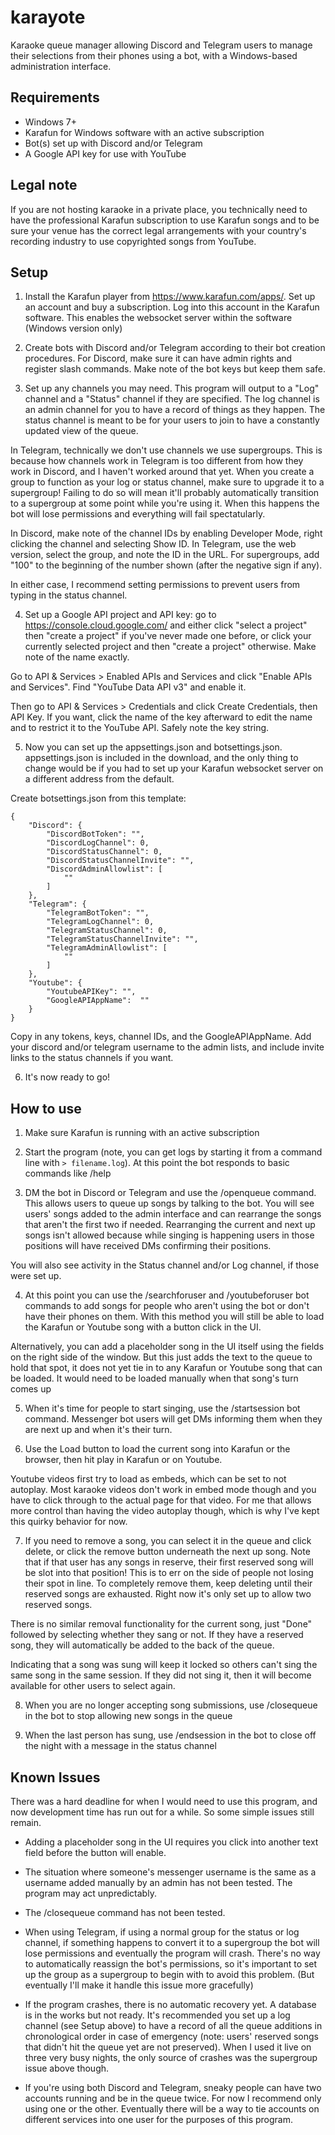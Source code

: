 # karayote
Karaoke queue manager allowing Discord and Telegram users to manage their selections from their phones using a bot, with a Windows-based administration interface.


## Requirements
* Windows 7+
* Karafun for Windows software with an active subscription
* Bot(s) set up with Discord and/or Telegram
* A Google API key for use with YouTube


## Legal note
If you are not hosting karaoke in a private place, you technically need to have the professional Karafun subscription to use Karafun songs and to be sure your venue has the correct legal arrangements with your country's recording industry to use copyrighted songs from YouTube.


## Setup
1. Install the Karafun player from https://www.karafun.com/apps/. Set up an account and buy a subscription. Log into this account in the Karafun software. This enables the websocket server within the software (Windows version only)

2. Create bots with Discord and/or Telegram according to their bot creation procedures. For Discord, make sure it can have admin rights and register slash commands. Make note of the bot keys but keep them safe.

3. Set up any channels you may need. This program will output to a "Log" channel and a "Status" channel if they are specified. The log channel is an admin channel for you to have a record of things as they happen. The status channel is meant to be for your users to join to have a constantly updated view of the queue.

In Telegram, technically we don't use channels we use supergroups. This is because how channels work in Telegram is too different from how they work in Discord, and I haven't worked around that yet. When you create a group to function as your log or status channel, make sure to upgrade it to a supergroup! Failing to do so will mean it'll probably automatically transition to a supergroup at some point while you're using it. When this happens the bot will lose permissions and everything will fail spectatularly.

In Discord, make note of the channel IDs by enabling Developer Mode, right clicking the channel and selecting Show ID. In Telegram, use the web version, select the group, and note the ID in the URL. For supergroups, add "100" to the beginning of the number shown (after the negative sign if any). 

In either case, I recommend setting permissions to prevent users from typing in the status channel.

4. Set up a Google API project and API key: go to https://console.cloud.google.com/ and either click "select a project" then "create a project" if you've never made one before, or click your currently selected project and then "create a project" otherwise. Make note of the name exactly.

Go to API & Services > Enabled APIs and Services and click "Enable APIs and Services". Find "YouTube Data API v3" and enable it.

Then go to API & Services > Credentials and click Create Credentials, then API Key. If you want, click the name of the key afterward to edit the name and to restrict it to the YouTube API. Safely note the key string.

5. Now you can set up the appsettings.json and botsettings.json. appsettings.json is included in the download, and the only thing to change would be if you had to set up your Karafun websocket server on a different address from the default. 

Create botsettings.json from this template:
```
{
    "Discord": {
        "DiscordBotToken": "",
        "DiscordLogChannel": 0,
        "DiscordStatusChannel": 0,
        "DiscordStatusChannelInvite": "",
        "DiscordAdminAllowlist": [
            ""
        ]
    },
    "Telegram": {
        "TelegramBotToken": "",
        "TelegramLogChannel": 0,
        "TelegramStatusChannel": 0,
        "TelegramStatusChannelInvite": "",
        "TelegramAdminAllowlist": [
            ""
        ]
    },
    "Youtube": {
        "YoutubeAPIKey": "",
        "GoogleAPIAppName":  ""
    }        
}

```
Copy in any tokens, keys, channel IDs, and the GoogleAPIAppName. Add your discord and/or telegram username to the admin lists, and include invite links to the status channels if you want. 

6. It's now ready to go!


## How to use
1. Make sure Karafun is running with an active subscription

2. Start the program (note, you can get logs by starting it from a command line with `> filename.log`). At this point the bot responds to basic commands like /help

3. DM the bot in Discord or Telegram and use the /openqueue command. This allows users to queue up songs by talking to the bot. You will see users' songs added to the admin interface and can rearrange the songs that aren't the first two if needed. Rearranging the current and next up songs isn't allowed because while singing is happening users in those positions will have received DMs confirming their positions.

You will also see activity in the Status channel and/or Log channel, if those were set up.

4. At this point you can use the /searchforuser and /youtubeforuser bot commands to add songs for people who aren't using the bot or don't have their phones on them. With this method you will still be able to load the Karafun or Youtube song with a button click in the UI. 

Alternatively, you can add a placeholder song in the UI itself using the fields on the right side of the window. But this just adds the text to the queue to hold that spot, it does not yet tie in to any Karafun or Youtube song that can be loaded. It would need to be loaded manually when that song's turn comes up

5. When it's time for people to start singing, use the /startsession bot command. Messenger bot users will get DMs informing them when they are next up and when it's their turn.

6. Use the Load button to load the current song into Karafun or the browser, then hit play in Karafun or on Youtube. 

Youtube videos first try to load as embeds, which can be set to not autoplay. Most karaoke videos don't work in embed mode though and you have to click through to the actual page for that video. For me that allows more control than having the video autoplay though, which is why I've kept this quirky behavior for now.

7. If you need to remove a song, you can select it in the queue and click delete, or click the remove button underneath the next up song. Note that if that user has any songs in reserve, their first reserved song will be slot into that position! This is to err on the side of people not losing their spot in line. To completely remove them, keep deleting until their reserved songs are exhausted. Right now it's only set up to allow two reserved songs.

There is no similar removal functionality for the current song, just "Done" followed by selecting whether they sang or not. If they have a reserved song, they will automatically be added to the back of the queue.

Indicating that a song was sung will keep it locked so others can't sing the same song in the same session. If they did not sing it, then it will become available for other users to select again.

8. When you are no longer accepting song submissions, use /closequeue in the bot to stop allowing new songs in the queue

9. When the last person has sung, use /endsession in the bot to close off the night with a message in the status channel


## Known Issues
There was a hard deadline for when I would need to use this program, and now development time has run out for a while. So some simple issues still remain.

* Adding a placeholder song in the UI requires you click into another text field before the button will enable.

* The situation where someone's messenger username is the same as a username added manually by an admin has not been tested. The program may act unpredictably.

* The /closequeue command has not been tested.

* When using Telegram, if using a normal group for the status or log channel, if something happens to convert it to a supergroup the bot will lose permissions and eventually the program will crash. There's no way to automatically reassign the bot's permissions, so it's important to set up the group as a supergroup to begin with to avoid this problem. (But eventually I'll make it handle this issue more gracefully)

* If the program crashes, there is no automatic recovery yet. A database is in the works but not ready. It's recommended you set up a log channel (see Setup above) to have a record of all the queue additions in chronological order in case of emergency (note: users' reserved songs that didn't hit the queue yet are not preserved). When I used it live on three very busy nights, the only source of crashes was the supergroup issue above though.

* If you're using both Discord and Telegram, sneaky people can have two accounts running and be in the queue twice. For now I recommend only using one or the other. Eventually there will be a way to tie accounts on different services into one user for the purposes of this program.
